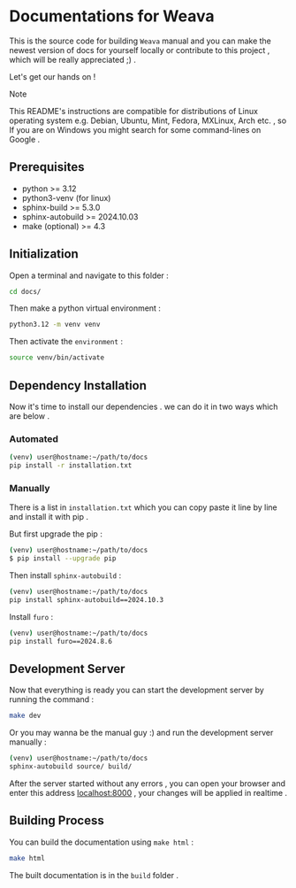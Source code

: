 # Documentations for Weava

This is the source code for building `Weava` manual and you can make the newest version of docs for yourself locally or contribute to this project , which will be really appreciated ;) .

Let's get our hands on !

> [!NOTE]
> This README's instructions are compatible for distributions of Linux operating system e.g. Debian, Ubuntu, Mint, Fedora, MXLinux, Arch etc. , so If you are on Windows you might search for some command-lines on Google .

## Prerequisites

- python >= 3.12
- python3-venv (for linux)
- sphinx-build >= 5.3.0
- sphinx-autobuild >= 2024.10.03
- make (optional) >= 4.3

## Initialization

Open a terminal and navigate to this folder :

```bash
cd docs/
```

Then make a python virtual environment :

```bash
python3.12 -m venv venv
```

Then activate the `environment` :

```bash
source venv/bin/activate
```

## Dependency Installation

Now it's time to install our dependencies . we can do it in two ways which are below .

### Automated

```bash
(venv) user@hostname:~/path/to/docs
pip install -r installation.txt
```

### Manually

There is a list in `installation.txt` which you can copy paste it line by line and install it with pip .

But first upgrade the pip :

```bash
(venv) user@hostname:~/path/to/docs
$ pip install --upgrade pip
```

Then install `sphinx-autobuild` :

```bash
(venv) user@hostname:~/path/to/docs
pip install sphinx-autobuild==2024.10.3
```

Install `furo` :

```bash
(venv) user@hostname:~/path/to/docs
pip install furo==2024.8.6
```

## Development Server

Now that everything is ready you can start the development server by running the command :

```bash
make dev
```

Or you may wanna be the manual guy :) and run the development server manually :

```bash
(venv) user@hostname:~/path/to/docs
sphinx-autobuild source/ build/
```

After the server started without any errors , you can open your browser and enter this address [localhost:8000](http://localhost:8000) , your changes will be applied in realtime .

## Building Process

You can build the documentation using `make html` :

```bash
make html
```

The built documentation is in the `build` folder .

